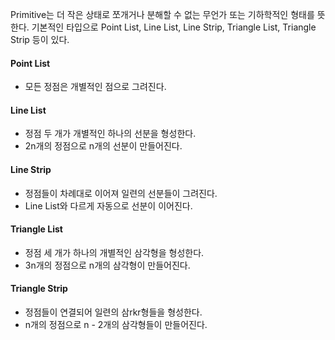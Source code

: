 Primitive는 더 작은 상태로 쪼개거나 분해할 수 없는 무언가 또는 기하학적인 형태를 뜻한다. 기본적인 타입으로 Point List, Line List, Line Strip, Triangle List, Triangle Strip 등이 있다.

#### Point List
- 모든 정점은 개별적인 점으로 그려진다.
#### Line List
- 정점 두 개가 개별적인 하나의 선분을 형성한다.
- 2n개의 정점으로 n개의 선분이 만들어진다.
#### Line Strip
- 정점들이 차례대로 이어져 일련의 선분들이 그려진다.
- Line List와 다르게 자동으로 선분이 이어진다.
#### Triangle List
- 정점 세 개가 하나의 개별적인 삼각형을 형성한다. 
- 3n개의 정점으로 n개의 삼각형이 만들어진다.
#### Triangle Strip
- 정점들이 연결되어 일련의 삼rkr형들을 형성한다.
- n개의 정점으로 n - 2개의 삼각형들이 만들어진다.